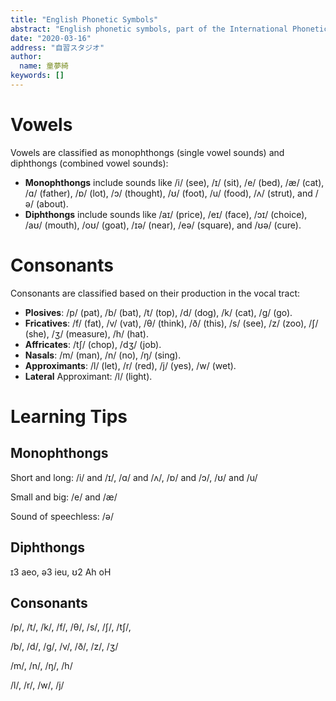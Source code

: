 ```yaml
---
title: "English Phonetic Symbols"
abstract: "English phonetic symbols, part of the International Phonetic Alphabet (IPA), represent the sounds of the English language. These symbols are essential for accurate pronunciation and understanding of spoken English. "
date: "2020-03-16"
address: "自習スタジオ"
author:
  name: 童夢綺
keywords: []
---
```


# Vowels
Vowels are classified as monophthongs (single vowel sounds) and diphthongs (combined vowel sounds):

- __Monophthongs__ include sounds like /i/ (see), /ɪ/ (sit), /e/ (bed), /æ/ (cat), /ɑ/ (father), /ɒ/ (lot), /ɔ/ (thought), /ʊ/ (foot), /u/ (food), /ʌ/ (strut), and /ə/ (about).
- __Diphthongs__ include sounds like /aɪ/ (price), /eɪ/ (face), /ɔɪ/ (choice), /aʊ/ (mouth), /oʊ/ (goat), /ɪə/ (near), /eə/ (square), and /ʊə/ (cure).

# Consonants
Consonants are classified based on their production in the vocal tract:

- __Plosives__: /p/ (pat), /b/ (bat), /t/ (top), /d/ (dog), /k/ (cat), /ɡ/ (go).
- __Fricatives__: /f/ (fat), /v/ (vat), /θ/ (think), /ð/ (this), /s/ (see), /z/ (zoo), /ʃ/ (she), /ʒ/ (measure), /h/ (hat).
- __Affricates__: /tʃ/ (chop), /dʒ/ (job).
- __Nasals__: /m/ (man), /n/ (no), /ŋ/ (sing).
- __Approximants__: /l/ (let), /r/ (red), /j/ (yes), /w/ (wet).
- __Lateral__ Approximant: /l/ (light).

# Learning Tips
## Monophthongs

Short and long: /i/ and /ɪ/, /ɑ/ and /ʌ/, /ɒ/ and /ɔ/, /ʊ/ and /u/

Small and big: /e/ and /æ/

Sound of speechless: /ə/

## Diphthongs
ɪ3 aeo, ə3 ieu, ʊ2 Ah oH

## Consonants
/p/, /t/, /k/, /f/, /θ/, /s/, /ʃ/, /tʃ/, 

/b/, /d/, /ɡ/, /v/, /ð/, /z/, /ʒ/

/m/, /n/, /ŋ/, /h/

/l/, /r/, /w/, /j/